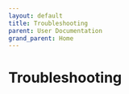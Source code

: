```yaml
---
layout: default
title: Troubleshooting
parent: User Documentation  
grand_parent: Home
---
```


# Troubleshooting


